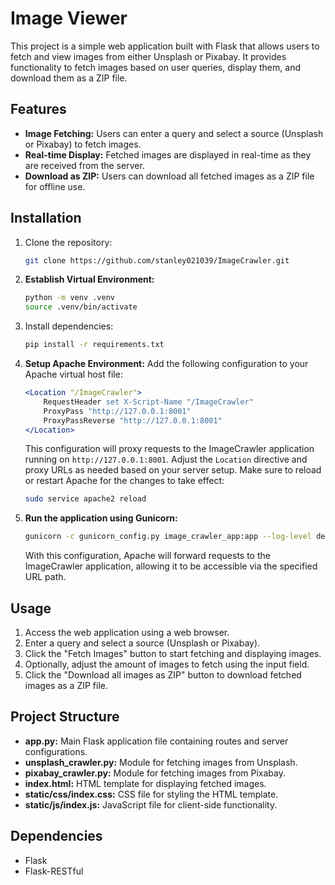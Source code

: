 # Image Viewer

This project is a simple web application built with Flask that allows users to fetch and view images from either Unsplash or Pixabay. It provides functionality to fetch images based on user queries, display them, and download them as a ZIP file.

## Features

- **Image Fetching:** Users can enter a query and select a source (Unsplash or Pixabay) to fetch images.
- **Real-time Display:** Fetched images are displayed in real-time as they are received from the server.
- **Download as ZIP:** Users can download all fetched images as a ZIP file for offline use.

## Installation

1. Clone the repository:

    ```bash
    git clone https://github.com/stanley021039/ImageCrawler.git
    ```

2. **Establish Virtual Environment:**

    ```bash
    python -m venv .venv
    source .venv/bin/activate
    ```

3. Install dependencies:

    ```bash
    pip install -r requirements.txt
    ```

4. **Setup Apache Environment:**
    Add the following configuration to your Apache virtual host file:
    ```apache
    <Location "/ImageCrawler">
        RequestHeader set X-Script-Name "/ImageCrawler"
        ProxyPass "http://127.0.0.1:8001"
        ProxyPassReverse "http://127.0.0.1:8001"
    </Location>
    ```
    This configuration will proxy requests to the ImageCrawler application running on `http://127.0.0.1:8001`. Adjust the `Location` directive and proxy URLs as needed based on your server setup.
    Make sure to reload or restart Apache for the changes to take effect:
    ```bash
    sudo service apache2 reload
    ```

5. **Run the application using Gunicorn:**
    ```bash
    gunicorn -c gunicorn_config.py image_crawler_app:app --log-level debug --daemon
    ```
    With this configuration, Apache will forward requests to the ImageCrawler application, allowing it to be accessible via the specified URL path.


## Usage

1. Access the web application using a web browser.
2. Enter a query and select a source (Unsplash or Pixabay).
3. Click the "Fetch Images" button to start fetching and displaying images.
4. Optionally, adjust the amount of images to fetch using the input field.
5. Click the "Download all images as ZIP" button to download fetched images as a ZIP file.

## Project Structure

- **app.py:** Main Flask application file containing routes and server configurations.
- **unsplash_crawler.py:** Module for fetching images from Unsplash.
- **pixabay_crawler.py:** Module for fetching images from Pixabay.
- **index.html:** HTML template for displaying fetched images.
- **static/css/index.css:** CSS file for styling the HTML template.
- **static/js/index.js:** JavaScript file for client-side functionality.

## Dependencies

- Flask
- Flask-RESTful
